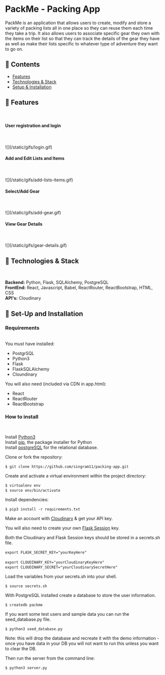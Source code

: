 # PackMe - Packing App

PackMe is an application that allows users to create, modify and store a variety of packing lists all in one place so they can reuse them each time they take a trip. It also allows users to associate specific gear they own with the items on their list so that they can track the details of the gear they have as well as make their lists specific to whatever type of adventure they want to go on.

## 🌲 Contents

-   [Features](#features)
-   [Technologies & Stack](#techandstack)
-   [Setup & Installation](#setup)

## <a name="features"></a> 🌲 Features

<br>

#### User registration and login

<br>
<br>
![](/static/gifs/login.gif)
<br>

#### Add and Edit Lists and Items

<br>
<br>
![](/static/gifs/add-lists-items.gif)
<br>

#### Select/Add Gear

<br>
<br>
![](/static/gifs/add-gear.gif)
<br>

#### View Gear Details

<br>
<br>
![](/static/gifs/gear-details.gif)
<br>

## <a name="techandstack"><a> 🌲 Technologies & Stack

<br>

**Backend:** Python, Flask, SQLAlchemy, PostgreSQL<br>
**FrontEnd:** React, Javascript, Babel, ReactRouter, ReactBootstrap, HTML, CSS<br>
**API's:** Cloudinary<br>

## <a name="setup"><a> 🌲 Set-Up and Installation

### Requirements

<br>
You must have installed:

-   PostgrSQL
-   Python3
-   Flask
-   FlaskSQLAlchemy
-   Cloundinary
    <br>

You will also need (included via CDN in app.html):

-   React
-   ReactRouter
-   ReactBootstrap
    <br>

### How to install

<br>

Install [Python3](https://www.python.org/downloads/mac-osx/)<br>
Install [pip](https://pip.pypa.io/en/stable/installing/), the package installer for Python<br>
Install [postgreSQL](https://www.postgresql.org/) for the relational database.<br>

Clone or fork the repository:

```
$ git clone https://github.com/singram11/packing-app.git
```

Create and activate a virtual environment within the project directory:

```
$ virtualenv env
$ source env/bin/activate
```

Install dependencies:

```
$ pip3 install -r requirements.txt
```

Make an account with [Cloudinary](https://cloudinary.com/documentation) & get your API key.

You will also need to create your own [Flask Session](https://flask-session.readthedocs.io/en/latest/) key.

Both the Cloudinary and Flask Session keys should be stored in a secrets.sh file.

```
export FLASK_SECRET_KEY="yourKeyHere"

export CLOUDINARY_KEY="yourCloudinaryKeyHere"
export CLOUDINARY_SECRET="yourCloudinarySecretHere"
```

Load the variables from your secrets.sh into your shell.

```
$ source secrets.sh
```

With PostgreSQL installed create a database to store the user information.

```
$ createdb packme
```

If you want some test users and sample data you can run the seed_database.py file.

```
$ python3 seed_database.py
```

Note: this will drop the database and recreate it with the demo information - once you have data in your DB you will not want to run this unless you want to clear the DB.

Then run the server from the command line:

```
$ python3 server.py
```
